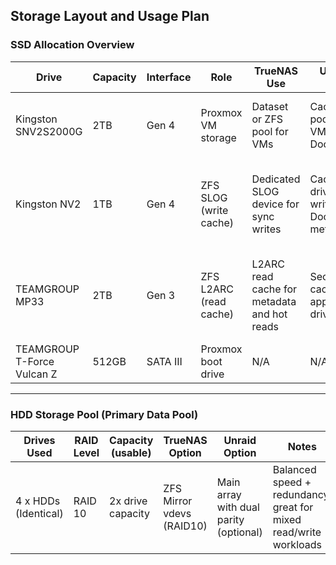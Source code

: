 ## Storage Layout and Usage Plan

### SSD Allocation Overview

| Drive                   | Capacity | Interface | Role                                   | TrueNAS Use                                  | Unraid Use                                        | Notes                                                                 |
|------------------------|----------|-----------|----------------------------------------|----------------------------------------------|--------------------------------------------------|-----------------------------------------------------------------------|
| Kingston SNV2S2000G | 2TB      | Gen 4     | Proxmox VM storage                     | Dataset or ZFS pool for VMs                  | Cache pool for VMs and Docker                   | Fastest NVMe drive for active workloads                              |
| Kingston NV2             | 1TB      | Gen 4     | ZFS SLOG (write cache)                 | Dedicated SLOG device for sync writes        | Cache drive (fast writes) or Docker metadata    | Must be fast + reliable; ideally PLP if used for SLOG                |
| TEAMGROUP MP33           | 2TB      | Gen 3     | ZFS L2ARC (read cache)                 | L2ARC read cache for metadata and hot reads  | Secondary cache or appdata drive                | Can be removed later if needed to free NVMe slot                     |
| TEAMGROUP T-Force Vulcan Z  | 512GB    | SATA III  | Proxmox boot drive                     | N/A                                          | N/A                                              |                    |

---

### HDD Storage Pool (Primary Data Pool)

| Drives Used           | RAID Level | Capacity (usable) | TrueNAS Option             | Unraid Option                     | Notes                                                                 |
|-----------------------|------------|--------------------|-----------------------------|-----------------------------------|-----------------------------------------------------------------------|
| 4 x HDDs (Identical)  | RAID 10    | 2x drive capacity  | ZFS Mirror vdevs (RAID10)  | Main array with dual parity (optional) | Balanced speed + redundancy; great for mixed read/write workloads     |
